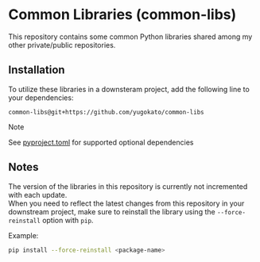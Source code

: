 Common Libraries (common-libs)
======================

This repository contains some common Python libraries shared among my other private/public repositories.


## Installation

To utilize these libraries in a downsteram project, add the following line to your dependencies:
```
common-libs@git+https://github.com/yugokato/common-libs
```

> [!NOTE]
> See [pyproject.toml](pyproject.toml) for supported optional dependencies


## Notes

The version of the libraries in this repository is currently not incremented with each update.  
When you need to reflect the latest changes from this repository in your downstream project, make sure to reinstall the library using the `--force-reinstall` option with `pip`. 

Example:

  ```sh
  pip install --force-reinstall <package-name>
  ```